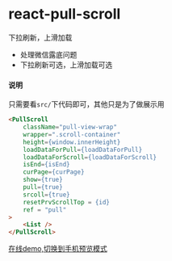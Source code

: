 # react-pull-scroll
下拉刷新，上滑加载

 - 处理微信露底问题
 - 下拉刷新可选，上滑加载可选

#### 说明

只需要看`src/`下代码即可，其他只是为了做展示用
```html
<PullScroll
	className="pull-view-wrap"
	wrapper=".scroll-container"
	height={window.innerHeight}
	loadDataForPull={loadDataForPull}
	loadDataForScroll={loadDataForScroll}
	isEnd={isEnd}
	curPage={curPage}
	show={true}
	pull={true}
	srcoll={true}
	resetPrvScrollTop = {id}
	ref = "pull"
>
	<List />
</PullScroll>
```

[在线demo,切换到手机预览模式](http://deot.github.io/plugin/react-pull-scroll/dist/)

